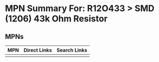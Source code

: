 



# MPN Summary For: R12O433 > SMD (1206) 43k Ohm Resistor

## MPNs
  

|MPN|Direct Links|Search Links|
| :--- | :--- | :--- |
||||

